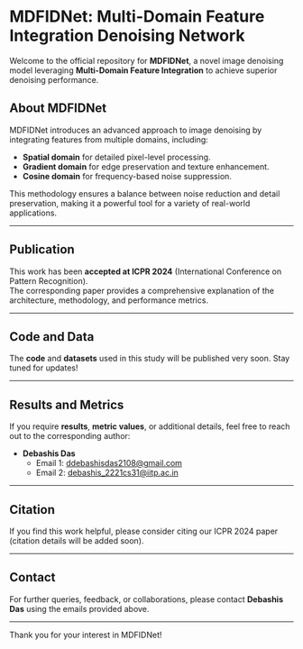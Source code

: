 # MDFIDNet: Multi-Domain Feature Integration Denoising Network

Welcome to the official repository for **MDFIDNet**, a novel image denoising model leveraging **Multi-Domain Feature Integration** to achieve superior denoising performance. 

## About MDFIDNet
MDFIDNet introduces an advanced approach to image denoising by integrating features from multiple domains, including:
- **Spatial domain** for detailed pixel-level processing.
- **Gradient domain** for edge preservation and texture enhancement.
- **Cosine domain** for frequency-based noise suppression.

This methodology ensures a balance between noise reduction and detail preservation, making it a powerful tool for a variety of real-world applications.

---

## Publication
This work has been **accepted at ICPR 2024** (International Conference on Pattern Recognition).  
The corresponding paper provides a comprehensive explanation of the architecture, methodology, and performance metrics.

---

## Code and Data
The **code** and **datasets** used in this study will be published very soon. Stay tuned for updates!

---

## Results and Metrics
If you require **results**, **metric values**, or additional details, feel free to reach out to the corresponding author:

- **Debashis Das**
  - Email 1: [ddebashisdas2108@gmail.com](mailto:ddebashisdas2108@gmail.com)
  - Email 2: [debashis_2221cs31@iitp.ac.in](mailto:debashis_2221cs31@iitp.ac.in)

---

## Citation
If you find this work helpful, please consider citing our ICPR 2024 paper (citation details will be added soon).

---

## Contact
For further queries, feedback, or collaborations, please contact **Debashis Das** using the emails provided above.

---

Thank you for your interest in MDFIDNet!
  
